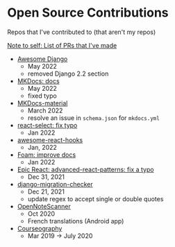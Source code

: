 # Open Source Contributions

Repos that I've contributed to (that aren't my repos)

[Note to self: List of PRs that I've made](https://github.com/pulls?q=is%3Apr+author%3AFullchee+archived%3Afalse+is%3Aclosed+is%3Amerged)

-   [Awesome Django](https://github.com/wsvincent/awesome-django/commits?author=Fullchee)
    -   May 2022
    -   removed Django 2.2 section
-   [MKDocs: docs](https://github.com/mkdocs/mkdocs/commits?author=Fullchee)
    -   May 2022
    -   fixed typo
-   [MKDocs-material](https://github.com/squidfunk/mkdocs-material/commits?author=Fullchee)
    -   March 2022
    -   resolve an issue in `schema.json` for `mkdocs.yml`
-   [react-select: fix typo](https://github.com/JedWatson/react-select/commits?author=Fullchee)
    -   Jan 2022
-   [awesome-react-hooks](https://github.com/rehooks/awesome-react-hooks/commits?author=Fullchee)
    -   Jan, 2022
-   [Foam: improve docs](https://github.com/foambubble/foam/commits?author=Fullchee)
    -   Jan 2022
-   [Epic React: advanced-react-patterns: fix a typo](https://github.com/kentcdodds/advanced-react-patterns/commits?author=Fullchee)
    -   Dec 31, 2021
-   [django-migration-checker](https://github.com/tonyo/django-migration-checker/commits?author=Fullchee)
    -   Dec 21, 2021
    -   update regex to accept single or double quotes
-   [OpenNoteScanner](https://github.com/allgood/OpenNoteScanner/commits?author=Fullchee)
    -   Oct 2020
    -   French translations (Android app)
-   [Courseography](https://github.com/Courseography/courseography/commits?author=Fullchee)
    -   Mar 2019 -> July 2020
